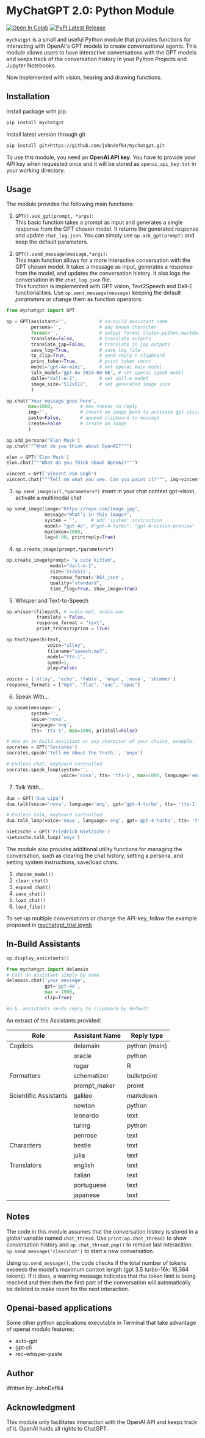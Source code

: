 # MyChatGPT 2.0: Python Module
[![Open In Colab](https://colab.research.google.com/assets/colab-badge.svg)](https://colab.research.google.com/github/johndef64/mychatgpt/blob/main/notebooks/mychatgpt_trial.ipynb) [![PyPI Latest Release](https://img.shields.io/pypi/v/mychatgpt.svg)](https://pypi.org/project/mychatgpt/) 

`mychatgpt` is a small and useful Python module that provides functions for interacting with OpenAI's GPT models to create conversational agents. This module allows users to have interactive conversations with the GPT models and keeps track of the conversation history in your Python Projects and Jupyter Notebooks.

Now implemented with vision, hearing and drawing functions.

## Installation

Install package with pip: 
```bash
pip install mychatgpt
```
Install latest version through git
```bash
pip install git+https://github.com/johndef64/mychatgpt.git
```

To use this module, you need an **OpenAI API key**. You have to provide your API key when requested once and it will be stored as `openai_api_key.txt` in your working directory.

## Usage

The module provides the following main functions:

1. `GPT().ask_gpt(prompt, *args)`:  
This basic function takes a prompt as input and generates a single response from the GPT chosen model. It returns the generated response and update `chat_log.json`.
You can simply use `op.ask_gpt(prompt)` and keep the default parameters.

2. `GPT().send_message(message,*args)`:  
This main function allows for a more interactive conversation with the GPT chosen model. It takes a message as input, generates a response from the model, and updates the conversation history. It also logs the conversation in the `chat_log.json` file.  
This function is implemented with GPT vision, Text2Speech and Dall-E functionalities.
Use `op.send_message(message)` keeping the default *parameters* or change them as function operators:

```python
from mychatgpt import GPT

op = GPT(assistant='',            # in-build assistant name 
         persona='',              # any known character
         format='',               # output format (latex,python,markdown)
         translate=False,         # translate outputs
         translate_jap=False,     # translate in jap outputs
         save_log=True,           # save log file
         to_clip=True,            # send reply t clipboard
         print_token=True,        # print token count
         model='gpt-4o-mini',     # set openai main model
         talk_model='gpt-4o-2024-08-06', # set openai speak model
         dalle="dall-e-2",        # set dall-e model
         image_size='512x512',    # set generated image size
         )

op.chat('Your message goes here', 
        max=1000,          # max tokens in reply
        img='',            # insert an image path to activate gpt vision
        paste=False,       # append clipboard to message
        create=False       # create an image
        )

```
```python
op.add_persona('Elon Musk')
op.chat("""What do you think about OpenAI?""")
```

```python
elon = GPT('Elon Musk')
elon.chat("""What do you think about OpenAI?""")
```

```python
vincent = GPT('Vincent Van Gogh')
vincent.chat("""Tell me what you see. Can you paint it?""", img=vincent.dummy_img)
```
        
3. `op.send_image(url,*parameters*)` insert in your chat context gpt-vision, activate  a multimodal chat  
```python
op.send_image(image="https://repo.com/image.jpg",
              message="What’s in this image?",
              system = '',     # add 'system' instruction
              model= "gpt-4o", #"gpt-4-turbo", "gpt-4-vision-preview"
              maxtoken=1000, 
              lag=0.00, printreply=True)
```
4. `op.create_image(prompt,*parameters*)`
```python
op.create_image(prompt= "a cute kitten",
                model="dall-e-2",
                size='512x512',
                response_format='b64_json',
                quality="standard",
                time_flag=True, show_image=True)
```
5. Whisper and Text-to-Speech
```python
op.whisper(filepath, # audio.mp3, audio.wav
           translate = False,
           response_format = "text",
           print_transcriprion = True)

op.text2speech(text,
               voice="alloy",
               filename="speech.mp3",
               model="tts-1",
               speed=1,
               play=False)

voices = ['alloy', 'echo', 'fable', 'onyx', 'nova', 'shimmer']
response_formats = ["mp3", "flac", "aac", "opus"]
```

6. Speak With...
```python
op.speak(message='',
         system='',
         voice='nova', 
         language='eng', 
         tts= 'tts-1', max=1000, printall=False)

# Use an in-build assistant or any character of your choice, example:
socrates = GPT('Socrates')
socrates.speak('Tell me about the Truth.', 'onyx')

# Endless chat, keyboard controlled
socrates.speak_loop(system='',
                    voice='nova', tts= 'tts-1', max=1000, language='eng', printall=False, exit_chat='stop')
```
7. Talk With...
```python
dua = GPT('Dua Lipa')
dua.talk(voice='nova', language='eng', gpt='gpt-4-turbo', tts= 'tts-1', max=1000, printall=False)

# Endless talk, keyboard controlled
dua.talk_loop(voice='nova', language='eng', gpt='gpt-4-turbo', tts= 'tts-1', max=1000, printall=False, chat='alt' , exit='shift')
```
```python
nietzsche = GPT('Friedrich Nietzsche')
nietzsche.talk_loop('onyx')
```

The module also provides additional utility functions for managing the conversation, such as clearing the chat history, setting a persona, and setting system instructions, save/load chats.

1. `choose_model()`
2. `clear_chat()`
3. `expand_chat()`
4. `save_chat()`
5. `load_chat()`
6. `load_file()`

To set-up multiple conversations or change the API-key, follow the example proposed in [mychatgpt_trial.ipynb](https://github.com/johndef64/mychatgpt/blob/main/mychatgpt_trial.ipynb)

## In-Build Assistants
```python
op.display_assistants()
```
```python
from mychatgpt import delamain
# Call an assistant simply by name
delamain.chat('your message',
              gpt='gpt-4o', 
              max = 1000, 
              clip=True)  

#n.b. assistants sends reply to clipboard by default
```
An extract of the Assistants provided:

| Role            | Assistant Name | Reply type    |
|-----------------|----------------|---------------|
| Copilots        | delamain       | python (main) |
|                 | oracle         | python        |
|                 | roger          | R             |
| Formatters      | schematizer    | bulletpoint   |
|                 | prompt_maker   | promt         |
| Scientific Assistants  | galileo        | markdown      |
|                 | newton         | python        |
|                 | leonardo       | text          |
|                 | turing         | python        |
|                 | penrose        | text          |
| Characters      | bestie         | text          |
|                 | julia          | text          |
| Translators     | english        | text          |
|                 | italian        | text          |
|                 | portuguese     | text          |
|                 | japanese       | text          |



## Notes
The code in this module assumes that the conversation history is stored in a global variable named `chat_thread`. Use `print(op.chat_thread)` to show conversation history and `op.chat_thread.pop()` to remove last interacition. `op.send_message('clearchat')` to start a new conversation.

Using `op.send_message()`, the code checks if the total number of tokens exceeds the model's maximum context length (gpt 3.5 turbo-16k: 16,384 tokens). If it does, a warning message indicates that the token limit is being reached and then then the first part of the conversation will automatically be deleted to make room for the next interaction.

## 



## Openai-based applications 
Some other python applications executable in Terminal that take advantage of openai modulo features:
- auto-gpt
- gpt-cli 
- rec-whisper-paste 


## Author
Written by: JohnDef64 

## Acknowledgment
This module only facilitates interaction with the OpenAI API and keeps track of it. OpenAI holds all rights to ChatGPT.

